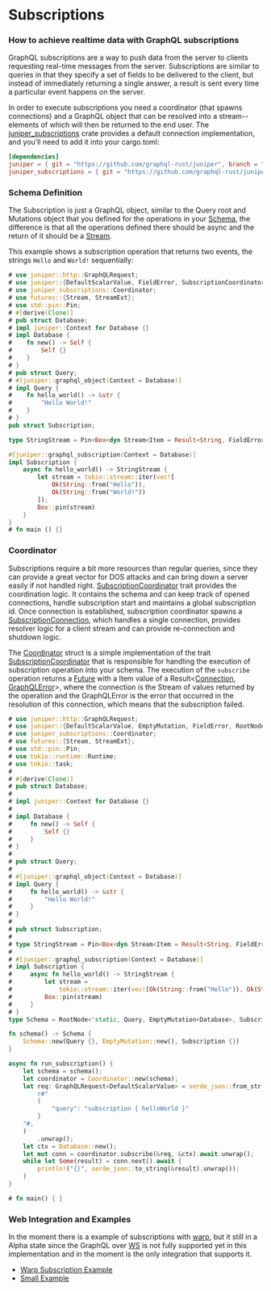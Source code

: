 # Subscriptions
### How to achieve realtime data with GraphQL subscriptions

GraphQL subscriptions are a way to push data from the server to clients requesting real-time messages 
from the server. Subscriptions are similar to queries in that they specify a set of fields to be delivered to the client,
but instead of immediately returning a single answer, a result is sent every time a particular event happens on the 
server. 

In order to execute subscriptions you need a coordinator (that spawns connections) 
and a GraphQL object that can be resolved into a stream--elements of which will then 
be returned to the end user. The [juniper_subscriptions][juniper_subscriptions] crate 
provides a default connection implementation, and you'll need to add it into 
your cargo.toml:
```toml
[dependencies]
juniper = { git = "https://github.com/graphql-rust/juniper", branch = "master" }
juniper_subscriptions = { git = "https://github.com/graphql-rust/juniper", branch = "master" }
```

### Schema Definition

The Subscription is just a GraphQL object, similar to the Query root and Mutations object that you defined for the 
operations in your [Schema][Schema], the difference is that all the operations defined there should be async and the return of it
should be a [Stream][Stream].

This example shows a subscription operation that returns two events, the strings `Hello` and `World!`
sequentially: 

```rust
# use juniper::http::GraphQLRequest;
# use juniper::{DefaultScalarValue, FieldError, SubscriptionCoordinator};
# use juniper_subscriptions::Coordinator;
# use futures::{Stream, StreamExt};
# use std::pin::Pin;
# #[derive(Clone)]
# pub struct Database;
# impl juniper::Context for Database {}
# impl Database {
#    fn new() -> Self {
#        Self {}
#    }
# }
# pub struct Query;
# #[juniper::graphql_object(Context = Database)]
# impl Query {
#    fn hello_world() -> &str {
#        "Hello World!"
#    }
# }
pub struct Subscription;

type StringStream = Pin<Box<dyn Stream<Item = Result<String, FieldError>> + Send>>;

#[juniper::graphql_subscription(Context = Database)]
impl Subscription {
    async fn hello_world() -> StringStream {
        let stream = tokio::stream::iter(vec![
            Ok(String::from("Hello")),
            Ok(String::from("World!"))
        ]);
        Box::pin(stream)
    }
}
# fn main () {}
```         



### Coordinator

Subscriptions require a bit more resources than regular queries, since they can provide a great vector 
for DOS attacks and can bring down a server easily if not handled right. [SubscriptionCoordinator][SubscriptionCoordinator] trait provides the coordination logic. 
It contains the schema and can keep track of opened connections, handle subscription 
start and maintains a global subscription id. Once connection is established, subscription 
coordinator spawns a [SubscriptionConnection][SubscriptionConnection], which handles a 
single connection, provides resolver logic for a client stream and can provide re-connection 
and shutdown logic.


The [Coordinator][Coordinator] struct is a simple implementation of the trait [SubscriptionCoordinator][SubscriptionCoordinator]
that is responsible for handling the execution of subscription operation into your schema. The execution of the `subscribe` 
operation returns a [Future][Future] with a Item value of a Result<[Connection][Connection], [GraphQLError][GraphQLError]>,
where the connection is the Stream of values returned by the operation and the GraphQLError is the error that occurred in the
resolution of this connection, which means that the subscription failed.

```rust
# use juniper::http::GraphQLRequest;
# use juniper::{DefaultScalarValue, EmptyMutation, FieldError, RootNode, SubscriptionCoordinator};
# use juniper_subscriptions::Coordinator;
# use futures::{Stream, StreamExt};
# use std::pin::Pin;
# use tokio::runtime::Runtime;
# use tokio::task;
# 
# #[derive(Clone)]
# pub struct Database;
# 
# impl juniper::Context for Database {}
# 
# impl Database {
#     fn new() -> Self {
#         Self {}
#     }
# }
# 
# pub struct Query;
# 
# #[juniper::graphql_object(Context = Database)]
# impl Query {
#     fn hello_world() -> &str {
#         "Hello World!"
#     }
# }
# 
# pub struct Subscription;
# 
# type StringStream = Pin<Box<dyn Stream<Item = Result<String, FieldError>> + Send>>;
# 
# #[juniper::graphql_subscription(Context = Database)]
# impl Subscription {
#     async fn hello_world() -> StringStream {
#         let stream =
#             tokio::stream::iter(vec![Ok(String::from("Hello")), Ok(String::from("World!"))]);
#         Box::pin(stream)
#     }
# }
type Schema = RootNode<'static, Query, EmptyMutation<Database>, Subscription>;

fn schema() -> Schema {
    Schema::new(Query {}, EmptyMutation::new(), Subscription {})
}

async fn run_subscription() {
    let schema = schema();
    let coordinator = Coordinator::new(schema);
    let req: GraphQLRequest<DefaultScalarValue> = serde_json::from_str(
        r#"
        {
            "query": "subscription { helloWorld }"
        }
    "#,
    )
        .unwrap();
    let ctx = Database::new();
    let mut conn = coordinator.subscribe(&req, &ctx).await.unwrap();
    while let Some(result) = conn.next().await {
        println!("{}", serde_json::to_string(&result).unwrap());
    }
}

# fn main() { }
```     

### Web Integration and Examples

In the moment there is a example of subscriptions with [warp][warp], but it still in a Alpha state
since the GraphQL over [WS][WS] is not fully supported yet in this implementation and in the moment is 
the only integration that supports it.

- [Warp Subscription Example](https://github.com/graphql-rust/juniper/tree/master/examples/warp_subscriptions)
- [Small Example](https://github.com/graphql-rust/juniper/tree/master/examples/basic_subscriptions)




[juniper_subscriptions]: https://github.com/graphql-rust/juniper/tree/master/juniper_subscriptions
[Stream]: https://docs.rs/futures/0.3.4/futures/stream/trait.Stream.html
 <!-- TODO: Fix these links when the documentation for the `juniper_subscriptions` are defined in the docs. --->
[Coordinator]: https://docs.rs/juniper_subscriptions/0.15.0/struct.Coordinator.html
[SubscriptionCoordinator]: https://docs.rs/juniper_subscriptions/0.15.0/trait.SubscriptionCoordinator.html
[Connection]: https://docs.rs/juniper_subscriptions/0.15.0/struct.Connection.html
[SubscriptionConnection]: https://docs.rs/juniper_subscriptions/0.15.0/trait.SubscriptionConnection.html
<!--- --->
[Future]: https://docs.rs/futures/0.3.4/futures/future/trait.Future.html
[warp]: https://github.com/graphql-rust/juniper/tree/master/juniper_warp
[WS]: https://github.com/apollographql/subscriptions-transport-ws/blob/master/PROTOCOL.md
[GraphQLError]: https://docs.rs/juniper/0.14.2/juniper/enum.GraphQLError.html
[Schema]: ../schema/schemas_and_mutations.md
